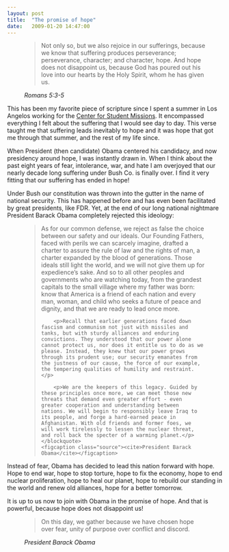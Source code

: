 ```yaml
---
layout: post
title:  "The promise of hope"
date:   2009-01-20 14:47:00
---
```

<figure class="quote">
    <blockquote>
        <p>Not only so, but we also rejoice in our sufferings, because we know that suffering produces perseverance; perseverance, character; and character, hope. And hope does not disappoint us, because God has poured out his love into our hearts by the Holy Spirit, whom he has given us.</p>
    </blockquote>
    <figcaption class="source"><cite>Romans 5:3-5</cite></figcaption>
</figure>

This has been my favorite piece of scripture since I spent a summer in Los Angelos working for the [Center for Student Missions](http://www.csm.org/trip-locations/los-angeles/). It encompassed everything I felt about the suffering that I would see day to day. This verse taught me that suffering leads inevitably to hope and it was hope that got me through that summer, and the rest of my life since.

When President (then candidate) Obama centered his candidacy, and now presidency around hope, I was instantly drawn in. When I think about the past eight years of fear, intolerance, war, and hate I am overjoyed that our nearly decade long suffering under Bush Co. is finally over. I find it very fitting that our suffering has ended in hope!

Under Bush our constitution was thrown into the gutter in the name of national security. This has happened before and has even been facilitated by great presidents, like FDR. Yet, at the end of our long national nightmare President Barack Obama completely rejected this ideology:

<figure class="quote">
    <blockquote>
        <p>As for our common defense, we reject as false the choice between our safety and our ideals. Our Founding Fathers, faced with perils we can scarcely imagine, drafted a charter to assure the rule of law and the rights of man, a charter expanded by the blood of generations. Those ideals still light the world, and we will not give them up for expedience’s sake. And so to all other peoples and governments who are watching today, from the grandest capitals to the small village where my father was born: know that America is a friend of each nation and every man, woman, and child who seeks a future of peace and dignity, and that we are ready to lead once more.</p>

        <p>Recall that earlier generations faced down fascism and communism not just with missiles and tanks, but with sturdy alliances and enduring convictions. They understood that our power alone cannot protect us, nor does it entitle us to do as we please. Instead, they knew that our power grows through its prudent use; our security emanates from the justness of our cause, the force of our example, the tempering qualities of humility and restraint.</p>

        <p>We are the keepers of this legacy. Guided by these principles once more, we can meet those new threats that demand even greater effort - even greater cooperation and understanding between nations. We will begin to responsibly leave Iraq to its people, and forge a hard-earned peace in Afghanistan. With old friends and former foes, we will work tirelessly to lessen the nuclear threat, and roll back the specter of a warming planet.</p>
    </blockquote>
    <figcaption class="source"><cite>President Barack Obama</cite></figcaption>
</figure>

Instead of fear, Obama has decided to lead this nation forward with hope. Hope to end war, hope to stop torture, hope to fix the economy, hope to end nuclear proliferation, hope to heal our planet, hope to rebuild our standing in the world and renew old alliances, hope for a better tomorrow.

It is up to us now to join with Obama in the promise of hope. And that is powerful, because hope does not disappoint us!

<figure class="quote">
    <blockquote>
        <p>On this day, we gather because we have chosen hope over fear, unity of purpose over conflict and discord.</p>
    </blockquote>
    <figcaption class="source"><cite>President Barack Obama</cite></figcaption>
</figure>

